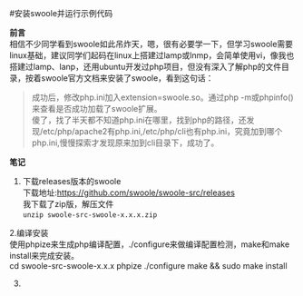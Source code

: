 #安装swoole并运行示例代码

**前言**  
相信不少同学看到swoole如此吊炸天，嗯，很有必要学一下，但学习swoole需要linux基础，建议同学们起码在linux上搭建过lamp或lnmp，会简单使用vi，像我也搭建过lamp、lanp，还用ubuntu开发过php项目，但没有深入了解php的文件目录，按着swoole官方文档来安装了swoole，看到这句话：  
> 成功后，修改php.ini加入extension=swoole.so。通过php -m或phpinfo()来查看是否成功加载了swoole扩展。  
傻了，找了半天都不知道php.ini在哪里，找到php的路径，还发现/etc/php/apache2有php.ini,/etc/php/cli也有php.ini，究竟加到哪个php.ini,慢慢探索才发现原来加到cli目录下，成功了。  

**笔记**
1. 下载releases版本的swoole  
下载地址:<https://github.com/swoole/swoole-src/releases>  
我下载了zip版，解压文件  
`unzip swoole-src-swoole-x.x.x.zip`  

2.编译安装  
使用phpize来生成php编译配置，./configure来做编译配置检测，make和make install来完成安装。  
	cd swoole-src-swoole-x.x.x
	phpize
	./configure
	make && sudo make install 


3.
